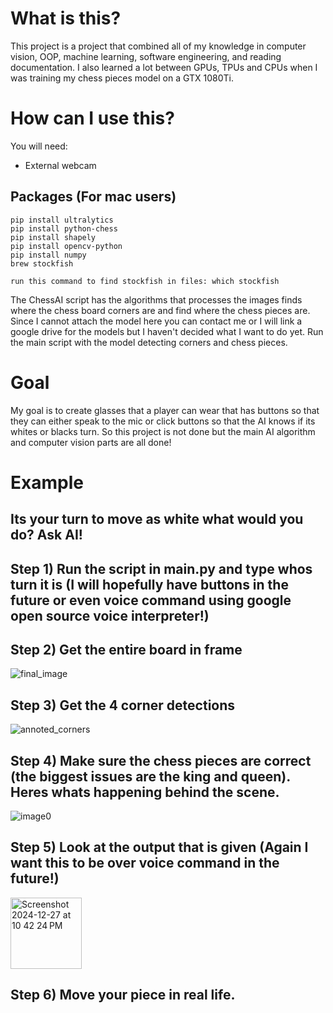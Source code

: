 # What is this?
This project is a project that combined all of my knowledge in computer vision, OOP, machine learning, software engineering, and reading documentation. I also learned a lot between GPUs, TPUs and CPUs when I was training my chess pieces model on a GTX 1080Ti.

# How can I use this?
You will need:

- External webcam

## Packages (For mac users)

```
pip install ultralytics
pip install python-chess
pip install shapely
pip install opencv-python
pip install numpy
brew stockfish

run this command to find stockfish in files: which stockfish
```

The ChessAI script has the algorithms that processes the images finds where the chess board corners are and find where the chess pieces are. Since I cannot attach the model here you can contact me or I will link a google drive for the models but I haven't decided what I want to do yet. Run the main script with the model detecting corners and chess pieces.

# Goal
My goal is to create glasses that a player can wear that has buttons so that they can either speak to the mic or click buttons so that the AI knows if its whites or blacks turn. So this project is not done but the main AI algorithm and computer vision parts are all done!

# Example

## Its your turn to move as white what would you do? Ask AI!

## Step 1) Run the script in main.py and type whos turn it is (I will hopefully have buttons in the future or even voice command using google open source voice interpreter!)

## Step 2) Get the entire board in frame
![final_image](https://github.com/user-attachments/assets/a58169df-10fb-4768-a709-a25821a714b7)

## Step 3) Get the 4 corner detections
![annoted_corners](https://github.com/user-attachments/assets/8033eba9-e958-4521-9270-90b5a8edb26c)

## Step 4) Make sure the chess pieces are correct (the biggest issues are the king and queen). Heres whats happening behind the scene.
![image0](https://github.com/user-attachments/assets/b6303c0e-6e47-43bc-bc0a-59da4b0e8a8a)

## Step 5) Look at the output that is given (Again I want this to be over voice command in the future!)

<img width="114" alt="Screenshot 2024-12-27 at 10 42 24 PM" src="https://github.com/user-attachments/assets/c7f1ede3-1f42-4a67-91a6-4f583945f09d" />

## Step 6) Move your piece in real life.
